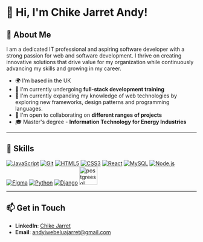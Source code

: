 # 👋 Hi, I'm Chike Jarret Andy!

## 🚀 About Me

I am a dedicated IT professional and aspiring software developer with a strong passion for web and software development. 
I thrive on creating innovative solutions that drive value for my organization while continuously advancing my skills and growing in my career. 

- 🌍 I'm based in the UK  
- 🧠 I'm currently undergoing **full-stack development training**
- 🌱 I'm currently expanding my knowledge of web technologies by exploring new frameworks, design patterns and programming languages.
- 🤝 I'm open to collaborating on **different ranges of projects**
- 🎓 Master's degree - **Information Technology for Energy Industries**

---

## 🌟 Skills

<p align="left">
  <a href="https://developer.mozilla.org/en-US/docs/Web/JavaScript" rel="nofollow"><img src="https://img.icons8.com/color/48/000000/javascript--v1.png" alt="JavaScript" /></a>
  <a href="https://git-scm.com/" rel="nofollow"><img src="https://img.icons8.com/color/48/000000/git.png" alt="Git" /></a>
  <a href="https://developer.mozilla.org/en-US/docs/Glossary/HTML5" rel="nofollow"><img src="https://img.icons8.com/color/48/000000/html-5--v1.png" alt="HTML5" /></a>
  <a href="https://www.w3.org/TR/CSS/#css" rel="nofollow"><img src="https://img.icons8.com/color/48/000000/css3.png" alt="CSS3" /></a>
  <a href="https://reactjs.org/" rel="nofollow"><img src="https://img.icons8.com/color/48/000000/react-native.png" alt="React" /></a>
  <a href="https://www.mysql.com/" rel="nofollow"><img src="https://img.icons8.com/color/48/000000/mysql-logo.png" alt="MySQL" /></a>
  <a href="https://nodejs.org/en/" rel="nofollow"><img src="https://img.icons8.com/color/48/000000/nodejs.png" alt="Node.js" /></a>
  <a href="https://www.figma.com/" rel="nofollow"><img src="https://img.icons8.com/color/48/000000/figma.png" alt="Figma" /></a>
  <a href="https://www.python.org/" rel="nofollow"><img src="https://img.icons8.com/color/48/000000/python.png" alt="Python" /></a>
  <a href="https://www.djangoproject.com/" rel="nofollow"><img src="https://img.icons8.com/nolan/50/django.png" alt="Django" /></a>  
 <a href="https://www.postgresql.org/" rel="nofollow"><img width="48" height="48" src="https://img.icons8.com/color/48/postgreesql.png" alt="postgreesql"/></a>
</p>

---

## 📫 Get in Touch
- **LinkedIn**: [Chike Jarret](https://www.linkedin.com/in/chike-jarret-andy-iwebelua-itprojectmanager-6700a6224/)  
- **Email**: [andyiwebeluajarret@gmail.com](mailto:andyiwebeluajarret@gmail.com)



